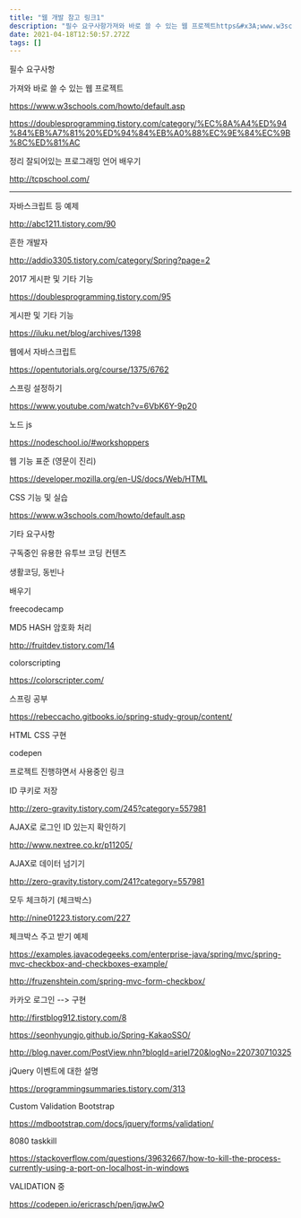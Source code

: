 ```yaml
---
title: "웹 개발 참고 링크1"
description: "필수 요구사항가져와 바로 쓸 수 있는 웹 프로젝트https&#x3A;www.w3schools.comhowtodefault.asphttps&#x3A;doublesprogramming.tistory.comcategory%EC%8A%A4%ED%94%84%EB%"
date: 2021-04-18T12:50:57.272Z
tags: []
---
```

필수 요구사항



가져와 바로 쓸 수 있는 웹 프로젝트

https://www.w3schools.com/howto/default.asp



https://doublesprogramming.tistory.com/category/%EC%8A%A4%ED%94%84%EB%A7%81%20%ED%94%84%EB%A0%88%EC%9E%84%EC%9B%8C%ED%81%AC



정리 잘되어있는 프로그래밍 언어 배우기

http://tcpschool.com/



---------------------------------------------------------------



자바스크립트 등 예제

http://abc1211.tistory.com/90



흔한 개발자

http://addio3305.tistory.com/category/Spring?page=2



2017 게시판 및 기타 기능

https://doublesprogramming.tistory.com/95



게시판 및 기타 기능

https://iluku.net/blog/archives/1398



웹에서 자바스크립트

https://opentutorials.org/course/1375/6762



스프링 설정하기

https://www.youtube.com/watch?v=6VbK6Y-9p20



노드 js

https://nodeschool.io/#workshoppers



웹 기능 표준 (영문이 진리)

https://developer.mozilla.org/en-US/docs/Web/HTML



CSS 기능 및 실습 

https://www.w3schools.com/howto/default.asp





기타 요구사항



구독중인 유용한 유투브 코딩 컨텐츠

생활코딩, 동빈나



배우기

freecodecamp



MD5 HASH 암호화 처리

http://fruitdev.tistory.com/14



colorscripting

https://colorscripter.com/



스프링 공부

https://rebeccacho.gitbooks.io/spring-study-group/content/



HTML CSS 구현

codepen





프로젝트 진행햐면서 사용중인 링크



ID 쿠키로 저장

http://zero-gravity.tistory.com/245?category=557981



AJAX로 로그인 ID 있는지 확인하기

http://www.nextree.co.kr/p11205/



AJAX로 데이터 넘기기

http://zero-gravity.tistory.com/241?category=557981



모두 체크하기 (체크박스)

http://nine01223.tistory.com/227



체크박스 주고 받기 예제

https://examples.javacodegeeks.com/enterprise-java/spring/mvc/spring-mvc-checkbox-and-checkboxes-example/

http://fruzenshtein.com/spring-mvc-form-checkbox/



카카오 로그인 --> 구현

http://firstblog912.tistory.com/8

https://seonhyungjo.github.io/Spring-KakaoSSO/

http://blog.naver.com/PostView.nhn?blogId=ariel720&logNo=220730710325


jQuery 이벤트에 대한 설명

https://programmingsummaries.tistory.com/313



Custom Validation Bootstrap

https://mdbootstrap.com/docs/jquery/forms/validation/



8080 taskkill

https://stackoverflow.com/questions/39632667/how-to-kill-the-process-currently-using-a-port-on-localhost-in-windows





VALIDATION 중

https://codepen.io/ericrasch/pen/jqwJwO


